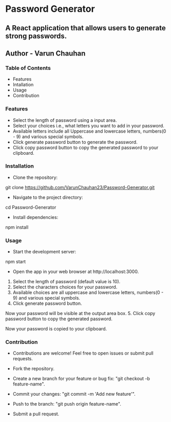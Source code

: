 # Password Generator
## A React application that allows users to generate strong passwords.
## Author - Varun Chauhan

### Table of Contents
* Features
* Intallation
* Usage
* Contribution

### Features
* Select the length of password using a input area.
* Select your choices i.e., what letters you want to add in your password.
* Available letters include all Uppercase and lowercase letters, numbers(0 - 9) and various special symbols.
* Click generate password button to generate the password.
* Click copy password button to copy the generated password to your clipboard.

### Installation

* Clone the repository:

git clone https://github.com/VarunChauhan23/Password-Generator.git

* Navigate to the project directory:

cd Password-Generator

* Install dependencies:

npm install

### Usage

* Start the development server:

npm start

* Open the app in your web browser at http://localhost:3000.

1. Select the length of password (default value is 10).
2. Select the characters choices for your password.
3. Available choices are all uppercase and lowercase letters, numbers(0 - 9) and various special symbols.
4. Click generate password button.

Now your password will be visible at the output area box.
5. Click copy password button to copy the generated password.

Now your password is copied to your clipboard.

### Contribution

* Contributions are welcome! Feel free to open issues or submit pull requests.

* Fork the repository.

* Create a new branch for your feature or bug fix: "git checkout -b feature-name".

* Commit your changes: "git commit -m 'Add new feature'".

* Push to the branch: "git push origin feature-name".

* Submit a pull request.
